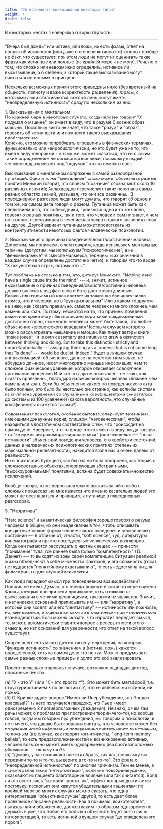 ```yaml
---
title: "Об истинности высказываний некоторых типов"
weight: 4
draft: false
---
```


В некоторых местах я наверняка говорю глупости. 

---

"Вчера был дождь" или истина, или ложь, но есть фразы, ответ на вопрос об истинности (или даже о степени истинности) которых вообще не факт, что существует; при этом люди не могут не оценивать такие фразы как истинные или ложные (по крайней мере я не могу). Речь не о том, что сложно или невозможно определить, истинное ли высказывание, а о степени, в которой такие высказывания могут считаться истинными в принципе. 

Несколько возможных причин этого приведены ниже (без претензий на общность, полноту и даже корректность разделения). Фразы, с которыми люди сталкиваются каждый день, могут иметь "неопределенную истинность" сразу по нескольким из них. 

1\. Высказывания о ментальном
<br style="line-height:0.5em;">
По крайней мере в некоторых случаях, когда человек говорит "Х подумал о машине", он имеет в виду, что в разуме Х возник образ машины. Поскольку никто не знает, что такое "разум" и "образ", говорить об истинности или ложности такого высказывания проблематично. 
<br style="line-height:0.5em;">
Конечно, его можно попробовать определить в физических терминах, функционально или нейробиологически, но это будет уже не то, что имел в виду говорящий - к тому же, может оказаться, что ни с каким таким определением не согласятся все люди, поскольку каждый человек подразумевает под "подумал" что-то немного свое. 

Высказывания о ментальном сопряжены с самой разнообразной путаницей. Одно и то же "ментальное" слово может обозначать 
<span class="tooltip">
разные понятия
  <span class="tooltiptext">
Минский говорит, что словом "сознание" обозначают около 16 различных понятий; Аллахвердов перечисляет такие понятия в самых разных областях знаний, указывая, что они все различны. 
  </span>
</span>. В повседневном разговоре люди могут думать, что говорят об одном и том же, на самом деле говоря о разном. Путаница может быть как следствием того, что собеседники, произнося одно и то же слово, говорят о разных понятиях, так и того, что человек и сам не знает, о чем он говорит, перескакивая в течение разговора с одного значения слова на другое. Другой вариант путаницы может проистекать из контринтуитивности некоторых фактов человеческой психологии.

2\. Высказывания о причинах поведения/свойств/состояний человека
<br style="line-height:0.5em;">
Допустим, мы понимаем, о чем говорим, когда используем ментальные термины (допустим, мы используем "психологические", а не "феноменальные", в смысле Чалмерса, термины, и их значения в каждом случае определены достаточно четко), и говорим что-то вроде "Х почувствовал страх, потому что ...". 

Тут проблема не столько в том, что, цитируя Минского, "Nothing need have a single cause inside the mind" --- и, значит, истинное высказывание о причинах поведения/свойств/состояний человека должно включать ряд факторов и быть достаточно длинным.
<br style="line-height:0.5em;">
Камень или подъемный кран состоят из такого же большого числа атомов, что и человек, но в <span class="tooltip">
"функциональном"<span class="tooltiptext">
Или в каком-то другом - не знаю, как сказать правильно.
  </span>
</span> смысле человек намного сложнее, чем камень или кран. Поэтому, несмотря на то, что причины поведения камня или крана могут быть описаны короткими предложениями достаточно полно, сложность человека может быть такой, что любое объяснение <span class="tooltip">
человеческого поведения
  <span class="tooltiptext">
Частным случаем которого можно рассматривать мышление и эмоции. Как пишут авторы книги "Inside jokes", "It is both customary and intuitive to draw a distinction between thinking and doing. But to take this distinction strictly and nonmetaphorically --- assigning thinking as a process that is not something that "is done" --- would be dualist, indeed."
  </span>
</span> будет в лучшем случае аппроксимацией: объяснение, данное на естественном языке, не абсурдно длинное, несет многократно меньше информации, чем то сложное физическое уравнение, которое описывает <span class="tooltip">
совокупное протекание процессов
  <span class="tooltiptext">
Или что-то другое описывает - не знаю, как сказать правильно.
  </span>
</span>, благодаря наличию которых человек сложнее, чем камень или кран. Если бы объяснение какого-то поведенческого акта было полным, это было бы настолько же странно, как если бы система из миллиона уравнений со случайными коэффициентами сократилась до системы из 100 уравнений (какова вероятность, что случайные коэффициенты окажутся такими?). 

Современная психология, особенно бытовая, оперирует терминами, имеющими донаучные корни, слишком "человеческими", чтобы находиться в достаточном соответствии с тем, что происходит на самом деле. Наверное, что-то вроде этого имеют в виду, когда говорят, что "не нужно антропоморфизировать мозг" (или человека) --- "порог истинности" объяснений поведения человека, его свойств и состояний, данных в человеческих психологических понятиях (степень их максимальной релевантности), находится возле нас и очень далеко от реальности. 
<br style="line-height:0.5em;">
Но и психология будущего, как бы она ни была построена, как теория о сложносоставных объектах, оперирующая абстрактными, "высокоуровневыми" понятиями, должна будет содержать множество исключений. 

Вообще говоря, то же верно касательно высказываний о любых сложных процессах, но мне кажется что именно касательно людей это может не осознаваться и приводить к путанице в повседневных разговорах. 

3\. "Нарративы"

"Hard science" и аналитическая философия хорошо говорят о разуме человека в общем, но они неадекватны в том, чтобы описывать конкретные тонкие формы человеческого поведения и человеческих состояний --- в отличие от, отчасти, "soft science", худ. литературы, кинематографа и просто повседневных человеческих разговоров. Когда они пытаются рассуждать о частных вещах --- принести "понимание" туда, где раннее была только "компетентность" (Д. Деннет) --- то выходят из зоны своей компетенции. Ситуации реальной жизни объединяют в себе множество факторов, и эта сложность (пока) не поддается "понятийному охватыванию", то есть недоступна ни для философии, ни для научной психологии. 

Как люди передают смысл при повседневном взаимодействии? Понятия не имею. Думаю, это очень сложно и в какой-то мере изучено. Фразы, которые они при этом произносят, хоть и похожи на высказывания с четкими дефинициями, таковыми не являются. Значит, и нет никаких оснований приписывать им --- или "нарративу", в который они входят, или его "лейтмотиву" --- истинность или ложность; но, мне кажется, это делается как-то автоматически при человеческом взаимодействии. Если можно сказать, что нарратив передает смысл, то, может, автоматически ставится вопрос о релевантности этого смысла; но нет оснований для уверенности, что ответ на такой вопрос существует. 


Скорее всего есть много других типов утверждений, на которых "функция истинности" со значением в {истина, ложь} кажется определенной, хоть на самом деле это не так. Можно придумывать самые разные сложные примеры и долго это всё анализировать. 

Просто несколько отдельных случаев, возможно подпадающих под описанные пункты: 

(а) "Х - это Y" (или "Х - это просто Y"). Это может быть метафорой, т.е. структурированием X по аналогии с Y, что не является ни истиной, ни ложью. 
<br style="line-height:0.5em;">
(б) С. Крипке задает вопрос "Имеет ли Пьер убеждение, что Лондон красивый?" (у него получается парадокс, что Пьер имеет одновременно 2 противоположных убеждения). Не знаю, о чем там речь (может, о проблемах при построении теории чего-то), но вообще говоря, когда мы говорим про убеждения, мы говорим о психологии, и нет ничего, что давало бы основания считать, что человек не может без получения новой информации попеременно считать нечто то истинным, то ложным (а в случае, как говорят когнитивисты, "long-term memory beliefs", то есть предрасположенностей к возникновению активных, человек возможно может иметь одновременно два противоположных убеждения --- почему нет?). 
<br style="line-height:0.5em;">
(в) "Думаю, у вас возникают все эти образы, так как, поскольку вы пережили то-то и то-то, вы верите в то-то и то-то". Это фраза с "неопределенной истинностью" по многим причинам. Тем не менее, в психотерапии такие "интерпретации", если они подобраны удачно, оказывают на пациента благотворное влияние (или так считается). Вряд ли это всего лишь "истории просто так", эффект которых достигается постольку, поскольку они кажутся убедительными пациентам: по крайней мере во многих случаях можно сказать, что одна интерпретация "объективно лучше" другой, то есть дает более правильное описание реальности. Как я понимаю, психотерапевт, пытаясь найти объяснение, должен каким-то образом одновременно держать в уме, что любая его попытка объяснить будет всего лишь интерпретацией, то есть истинной в лучшем случае "до определенного порога". 